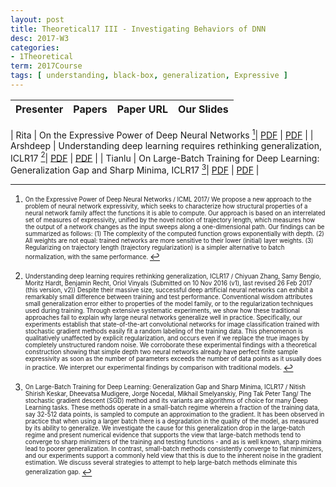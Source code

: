 ```yaml
---
layout: post
title: Theoretical17 III - Investigating Behaviors of DNN
desc: 2017-W3
categories:
- 1Theoretical
term: 2017Course
tags: [ understanding, black-box, generalization, Expressive ]
---
```


| Presenter | Papers | Paper URL| Our Slides |
| -----: | ---------------------------: | :----- | :----- |
<!--header-->
| Rita | On the Expressive Power of Deep Neural Networks [^1]| [PDF](https://arxiv.org/pdf/1606.05336.pdf) | [PDF]({{site.baseurl}}/talks/20170905-Rita.pdf) |
| Arshdeep | Understanding deep learning requires rethinking generalization, ICLR17 [^2]|  [PDF](https://arxiv.org/pdf/1611.03530.pdf) | [PDF]({{site.baseurl}}/talks/20170905-Arshdeep.pdf) |
| Tianlu | On Large-Batch Training for Deep Learning: Generalization Gap and Sharp Minima, ICLR17  [^3]| [PDF](https://arxiv.org/pdf/1609.04836.pdf) | [PDF]({{site.baseurl}}/talks/20170905-Tianlu.pdf) |

<!--excerpt.start-->
[^1]: <sub><sup> On the Expressive Power of Deep Neural Networks / ICML 2017/ We propose a new approach to the problem of neural network expressivity, which seeks to characterize how structural properties of a neural network family affect the functions it is able to compute. Our approach is based on an interrelated set of measures of expressivity, unified by the novel notion of trajectory length, which measures how the output of a network changes as the input sweeps along a one-dimensional path. Our findings can be summarized as follows:  (1) The complexity of the computed function grows exponentially with depth. (2) All weights are not equal: trained networks are more sensitive to their lower (initial) layer weights. (3) Regularizing on trajectory length (trajectory regularization) is a simpler alternative to batch normalization, with the same performance. </sup></sub>



[^2]: <sub><sup> Understanding deep learning requires rethinking generalization, ICLR17 / Chiyuan Zhang, Samy Bengio, Moritz Hardt, Benjamin Recht, Oriol Vinyals (Submitted on 10 Nov 2016 (v1), last revised 26 Feb 2017 (this version, v2)) Despite their massive size, successful deep artificial neural networks can exhibit a remarkably small difference between training and test performance. Conventional wisdom attributes small generalization error either to properties of the model family, or to the regularization techniques used during training. Through extensive systematic experiments, we show how these traditional approaches fail to explain why large neural networks generalize well in practice. Specifically, our experiments establish that state-of-the-art convolutional networks for image classification trained with stochastic gradient methods easily fit a random labeling of the training data. This phenomenon is qualitatively unaffected by explicit regularization, and occurs even if we replace the true images by completely unstructured random noise. We corroborate these experimental findings with a theoretical construction showing that simple depth two neural networks already have perfect finite sample expressivity as soon as the number of parameters exceeds the number of data points as it usually does in practice. We interpret our experimental findings by comparison with traditional models. </sup></sub>


[^3]: <sub><sup> On Large-Batch Training for Deep Learning: Generalization Gap and Sharp Minima, ICLR17 / Nitish Shirish Keskar, Dheevatsa Mudigere, Jorge Nocedal, Mikhail Smelyanskiy, Ping Tak Peter Tang/ The stochastic gradient descent (SGD) method and its variants are algorithms of choice for many Deep Learning tasks. These methods operate in a small-batch regime wherein a fraction of the training data, say 32-512 data points, is sampled to compute an approximation to the gradient. It has been observed in practice that when using a larger batch there is a degradation in the quality of the model, as measured by its ability to generalize. We investigate the cause for this generalization drop in the large-batch regime and present numerical evidence that supports the view that large-batch methods tend to converge to sharp minimizers of the training and testing functions - and as is well known, sharp minima lead to poorer generalization. In contrast, small-batch methods consistently converge to flat minimizers, and our experiments support a commonly held view that this is due to the inherent noise in the gradient estimation. We discuss several strategies to attempt to help large-batch methods eliminate this generalization gap. </sup></sub>
